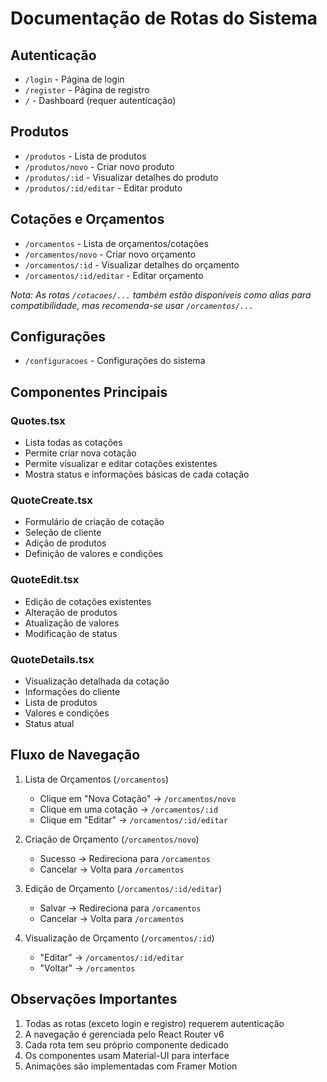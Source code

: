 # Documentação de Rotas do Sistema

## Autenticação
- `/login` - Página de login
- `/register` - Página de registro
- `/` - Dashboard (requer autenticação)

## Produtos
- `/produtos` - Lista de produtos
- `/produtos/novo` - Criar novo produto
- `/produtos/:id` - Visualizar detalhes do produto
- `/produtos/:id/editar` - Editar produto

## Cotações e Orçamentos
- `/orcamentos` - Lista de orçamentos/cotações
- `/orcamentos/novo` - Criar novo orçamento
- `/orcamentos/:id` - Visualizar detalhes do orçamento
- `/orcamentos/:id/editar` - Editar orçamento

*Nota: As rotas `/cotacoes/...` também estão disponíveis como alias para compatibilidade, mas recomenda-se usar `/orcamentos/...`*

## Configurações
- `/configuracoes` - Configurações do sistema

## Componentes Principais

### Quotes.tsx
- Lista todas as cotações
- Permite criar nova cotação
- Permite visualizar e editar cotações existentes
- Mostra status e informações básicas de cada cotação

### QuoteCreate.tsx
- Formulário de criação de cotação
- Seleção de cliente
- Adição de produtos
- Definição de valores e condições

### QuoteEdit.tsx
- Edição de cotações existentes
- Alteração de produtos
- Atualização de valores
- Modificação de status

### QuoteDetails.tsx
- Visualização detalhada da cotação
- Informações do cliente
- Lista de produtos
- Valores e condições
- Status atual

## Fluxo de Navegação

1. Lista de Orçamentos (`/orcamentos`)
   - Clique em "Nova Cotação" → `/orcamentos/novo`
   - Clique em uma cotação → `/orcamentos/:id`
   - Clique em "Editar" → `/orcamentos/:id/editar`

2. Criação de Orçamento (`/orcamentos/novo`)
   - Sucesso → Redireciona para `/orcamentos`
   - Cancelar → Volta para `/orcamentos`

3. Edição de Orçamento (`/orcamentos/:id/editar`)
   - Salvar → Redireciona para `/orcamentos`
   - Cancelar → Volta para `/orcamentos`

4. Visualização de Orçamento (`/orcamentos/:id`)
   - "Editar" → `/orcamentos/:id/editar`
   - "Voltar" → `/orcamentos`

## Observações Importantes

1. Todas as rotas (exceto login e registro) requerem autenticação
2. A navegação é gerenciada pelo React Router v6
3. Cada rota tem seu próprio componente dedicado
4. Os componentes usam Material-UI para interface
5. Animações são implementadas com Framer Motion
